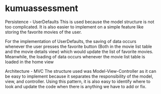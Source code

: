 # kumuassessment
Persistence - UserDefaults
This is used because the model structure is not too complicated. It is also easier to implement on a simple feature like storing the favorite movies of the user. 

For the implementation of UserDefaults, the saving of data occurs whenever the user presses the favorite button (Both in the movie list table and the movie details view) which would update the list of favorite movies. Meanwhile, the loading of data occurs whenever the movie list table is loaded in the home view


Architecture - MVC
The structure used was Model-View-Controller as it can be easy to implement because it separates the responsibility of the model, view, and controller. Using this pattern, it is also easy to identify where to look and update the code when there is anything we have to add or fix.
